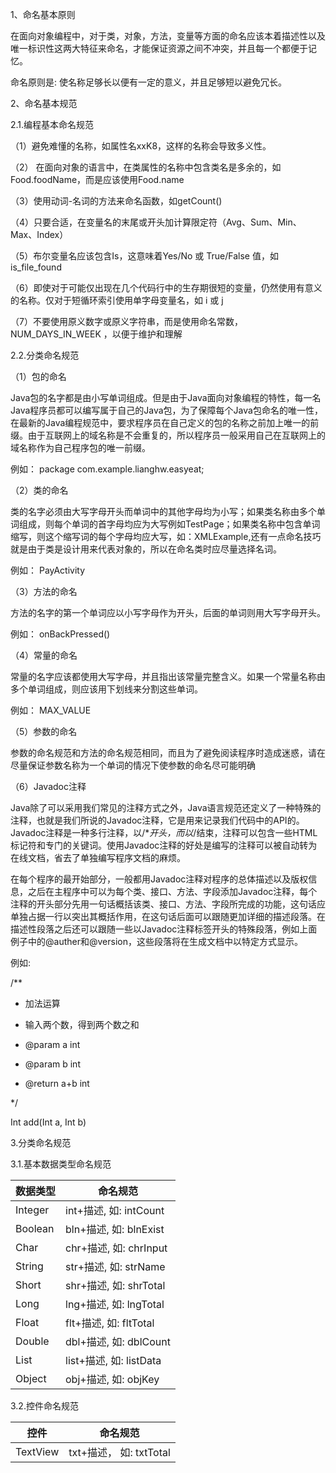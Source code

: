 1、命名基本原则

在面向对象编程中，对于类，对象，方法，变量等方面的命名应该本着描述性以及唯一标识性这两大特征来命名，才能保证资源之间不冲突，并且每一个都便于记忆。

命名原则是: 使名称足够长以便有一定的意义，并且足够短以避免冗长。

2、命名基本规范

2.1.编程基本命名规范

（1）避免难懂的名称，如属性名xxK8，这样的名称会导致多义性。

（2） 在面向对象的语言中，在类属性的名称中包含类名是多余的，如Food.foodName，而是应该使用Food.name

（3）使用动词-名词的方法来命名函数，如getCount()

（4）只要合适，在变量名的末尾或开头加计算限定符（Avg、Sum、Min、Max、Index）

（5）布尔变量名应该包含Is，这意味着Yes/No 或 True/False 值，如 is_file_found

（6）即使对于可能仅出现在几个代码行中的生存期很短的变量，仍然使用有意义的名称。仅对于短循环索引使用单字母变量名，如 i 或 j

（7）不要使用原义数字或原义字符串，而是使用命名常数，NUM_DAYS_IN_WEEK ，以便于维护和理解

2.2.分类命名规范

（1）包的命名 　 

Java包的名字都是由小写单词组成。但是由于Java面向对象编程的特性，每一名Java程序员都可以编写属于自己的Java包，为了保障每个Java包命名的唯一性，在最新的Java编程规范中，要求程序员在自己定义的包的名称之前加上唯一的前缀。由于互联网上的域名称是不会重复的，所以程序员一般采用自己在互联网上的域名称作为自己程序包的唯一前缀。 

例如： package com.example.lianghw.easyeat;

（2）类的命名 

类的名字必须由大写字母开头而单词中的其他字母均为小写；如果类名称由多个单词组成，则每个单词的首字母均应为大写例如TestPage；如果类名称中包含单词缩写，则这个缩写词的每个字母均应大写，如：XMLExample,还有一点命名技巧就是由于类是设计用来代表对象的，所以在命名类时应尽量选择名词。 　　

例如： PayActivity

（3）方法的命名 

方法的名字的第一个单词应以小写字母作为开头，后面的单词则用大写字母开头。

例如： onBackPressed()

（4）常量的命名 

常量的名字应该都使用大写字母，并且指出该常量完整含义。如果一个常量名称由多个单词组成，则应该用下划线来分割这些单词。

例如： MAX_VALUE

（5）参数的命名 

参数的命名规范和方法的命名规范相同，而且为了避免阅读程序时造成迷惑，请在尽量保证参数名称为一个单词的情况下使参数的命名尽可能明确

（6）Javadoc注释 

Java除了可以采用我们常见的注释方式之外，Java语言规范还定义了一种特殊的注释，也就是我们所说的Javadoc注释，它是用来记录我们代码中的API的。Javadoc注释是一种多行注释，以/**开头，而以*/结束，注释可以包含一些HTML标记符和专门的关键词。使用Javadoc注释的好处是编写的注释可以被自动转为在线文档，省去了单独编写程序文档的麻烦。 

在每个程序的最开始部分，一般都用Javadoc注释对程序的总体描述以及版权信息，之后在主程序中可以为每个类、接口、方法、字段添加Javadoc注释，每个注释的开头部分先用一句话概括该类、接口、方法、字段所完成的功能，这句话应单独占据一行以突出其概括作用，在这句话后面可以跟随更加详细的描述段落。在描述性段落之后还可以跟随一些以Javadoc注释标签开头的特殊段落，例如上面例子中的@auther和@version，这些段落将在生成文档中以特定方式显示。

例如:

/**

* 加法运算

* 输入两个数，得到两个数之和

* @param a int
* @param b int
* @return a+b int

*/ 

Int add(Int a, Int b)

3.分类命名规范

3.1.基本数据类型命名规范

|数据类型|命名规范|
|-|-
|Integer|int+描述, 如: intCount|
|Boolean|bln+描述, 如: blnExist|
|Char|chr+描述, 如: chrInput|
|String|str+描述, 如: strName|
|Short|shr+描述,  如: shrTotal|
|Long|lng+描述,  如: lngTotal|
|Float|flt+描述,  如: fltTotal|
|Double|dbl+描述,  如: dblCount|
|List|list+描述,  如: listData|
|Object|obj+描述,  如: objKey|


3.2.控件命名规范 

|控件|命名规范|
|-|-
|TextView|txt+描述， 如: txtTotal|